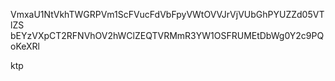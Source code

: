 VmxaU1NtVkhTWGRPVm1ScFVucFdVbFpyVWtOVVJrVjVUbGhPYUZZd05VTlZS
bEYzVXpCT2RFNVhOV2hWClZEQTVRMmR3YW1OSFRUMEtDbWg0Y2c9PQoKeXRl

ktp